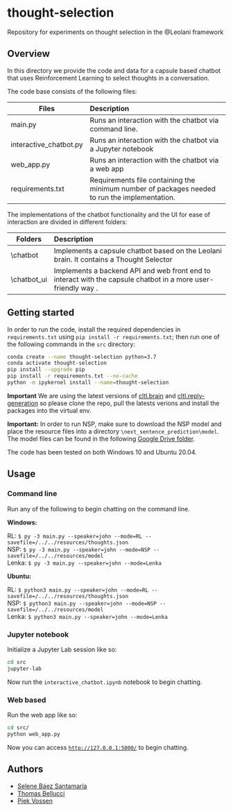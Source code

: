 # thought-selection

Repository for experiments on thought selection in the @Leolani framework

## Overview

In this directory we provide the code and data for a capsule based chatbot that uses Reinforcement Learning to select
thoughts in a conversation.

The code base consists of the following files:

| Files                   | Description   |
| ----------------------- |:--------------|
| main.py                 | Runs an interaction with the chatbot via command line.|
| interactive_chatbot.py  | Runs an interaction with the chatbot via a Jupyter notebook|
| web_app.py              | Runs an interaction with the chatbot via a web app|
| requirements.txt        | Requirements file containing the minimum number of packages needed to run the implementation. |

<p> The implementations of the chatbot functionality and the UI for ease of interaction are divided in different folders:</p>

| Folders                   | Description     |
| ------------------------- | :-------------- |
| \\chatbot                 | Implements a capsule chatbot based on the Leolani brain. It contains a Thought Selector|
| \\chatbot_ui              | Implements a backend API and web front end to interact with the capsule chatbot in a more user-friendly way . |

## Getting started

In order to run the code, install the required dependencies in `requirements.txt`
using `pip install -r requirements.txt`; then run one of the following commands in the `src` directory:

```bash
conda create --name thought-selection python=3.7
conda activate thought-selection
pip install --upgrade pip
pip install -r requirements.txt --no-cache
python -m ipykernel install --name=thought-selection
```

**Important** We are using the latest versions of [cltl.brain](https://github.com/leolani/cltl-knowledgerepresentation)
and [cltl.reply-generation](https://github.com/leolani/cltl-languagegeneration) so please clone the repo, pull the
latests verions and install the packages into the virtual env.

**Important:** In order to run NSP, make sure to download the NSP model and place the resource files into a
directory `\next_sentence_prediction\model`. The model files can be found in the
following [Google Drive folder](https://drive.google.com/drive/folders/10GEpnjqXn4DfyKjFjJG7KbJEygvdAI2J?usp=sharing).

The code has been tested on both Windows 10 and Ubuntu 20.04.

## Usage

### Command line

Run any of the following to begin chatting on the command line.

**Windows:**<br>

RL:      `$ py -3 main.py --speaker=john --mode=RL --savefile=/../../resources/thoughts.json `<br>
NSP:    `$ py -3 main.py --speaker=john --mode=NSP --savefile=/../../resources/model `<br>
Lenka: `$ py -3 main.py --speaker=john --mode=Lenka `

**Ubuntu:**<br>

RL:      `$ python3 main.py --speaker=john --mode=RL --savefile=/../../resources/thoughts.json `<br>
NSP:    `$ python3 main.py --speaker=john --mode=NSP --savefile=/../../resources/model `<br>
Lenka: `$ python3 main.py --speaker=john --mode=Lenka `

### Jupyter notebook

Initialize a Jupyter Lab session like so:

```bash
cd src
jupyter-lab
```

Now run the `interactive_chatbot.ipynb` notebook to begin chatting.

### Web based

Run the web app like so:

```bash
cd src/
python web_app.py
```

Now you can access [`http://127.0.0.1:5000/`](http://127.0.0.1:5000/) to begin chatting.

## Authors

* [Selene Báez Santamaría](https://selbaez.github.io/)
* [Thomas Bellucci](https://github.com/thomas097)
* [Piek Vossen](https://github.com/piekvossen)
